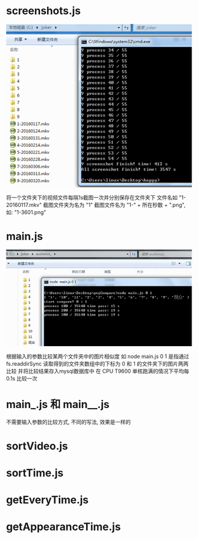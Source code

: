 ﻿# screenshots.js

![image](https://github.com/llwslc/VideoCompare/blob/master/Screenshots/screenshotjs.png)

将一个文件夹下的视频文件每隔1s截图一次并分别保存在文件夹下
文件名如 "1-20160117.mkv"
截图文件夹为名为 "1"
截图文件名为 "1-" + 所在秒数 + ".png", 如: "1-3601.png"

# main.js

![image](https://github.com/llwslc/VideoCompare/blob/master/Screenshots/main.png)

根据输入的参数比较某两个文件夹中的图片相似度
如 node main.js 0 1 是指通过 fs.readdirSync 读取得到的文件夹数组中的下标为 0 和 1 的文件夹下的图片两两比较
并将比较结果存入mysql数据库中
在 CPU T9600 单核跑满的情况下平均每 0.1s 比较一次

# main_.js 和 main__.js

不需要输入参数的比较方式, 不同的写法, 效果是一样的


# sortVideo.js


# sortTime.js


# getEveryTime.js


# getAppearanceTime.js




